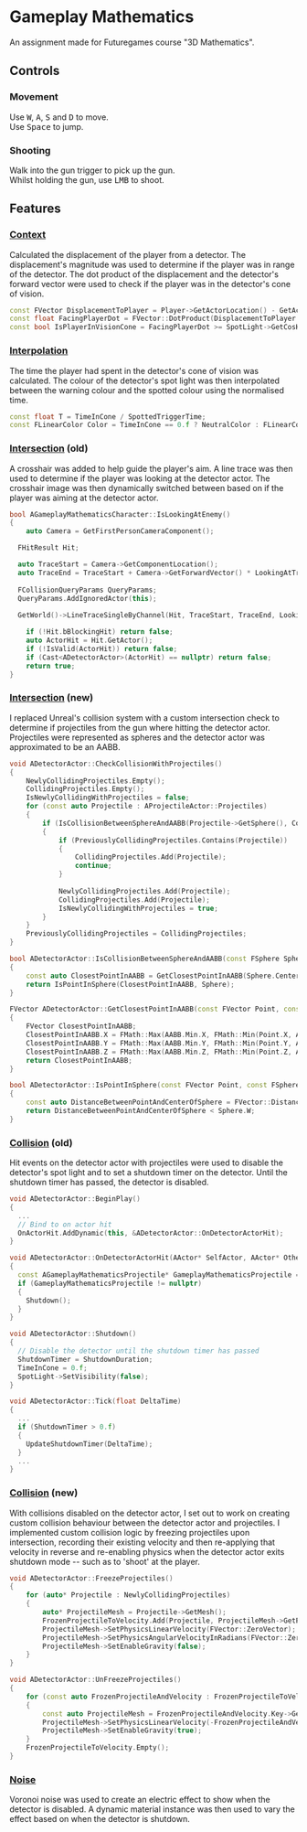 # Gameplay Mathematics
An assignment made for Futuregames course "3D Mathematics".

## Controls
### Movement
Use <kbd>W</kbd>, <kbd>A</kbd>, <kbd>S</kbd> and <kbd>D</kbd> to move.<br>
Use <kbd>Space</kbd> to jump.

### Shooting
Walk into the gun trigger to pick up the gun.<br>
Whilst holding the gun, use <kbd>LMB</kbd> to shoot.

## Features
### [Context](https://github.com/joebinns/gameplay-mathematics/releases/tag/context)
Calculated the displacement of the player from a detector.
The displacement's magnitude was used to determine if the player was in range of the detector.
The dot product of the displacement and the detector's forward vector were used to check if the player was in the detector's cone of vision.

``` cpp
const FVector DisplacementToPlayer = Player->GetActorLocation() - GetActorLocation();
const float FacingPlayerDot = FVector::DotProduct(DisplacementToPlayer.GetSafeNormal(), GetActorForwardVector());
const bool IsPlayerInVisionCone = FacingPlayerDot >= SpotLight->GetCosHalfConeAngle() && DisplacementToPlayer.Length() <= SpotLight->AttenuationRadius;
```

### [Interpolation](https://github.com/joebinns/gameplay-mathematics/releases/tag/interpolation)
The time the player had spent in the detector's cone of vision was calculated.
The colour of the detector's spot light was then interpolated between the warning colour and the spotted colour using the normalised time.

``` cpp
const float T = TimeInCone / SpottedTriggerTime;
const FLinearColor Color = TimeInCone == 0.f ? NeutralColor : FLinearColor::LerpUsingHSV(WarningColor, SpottedColor, T);
```

### [Intersection](https://github.com/joebinns/gameplay-mathematics/releases/tag/intersection-v2) (old)
A crosshair was added to help guide the player's aim.
A line trace was then used to determine if the player was looking at the detector actor.
The crosshair image was then dynamically switched between based on if the player was aiming at the detector actor.

``` cpp
bool AGameplayMathematicsCharacter::IsLookingAtEnemy()
{
	auto Camera = GetFirstPersonCameraComponent();

  FHitResult Hit;

  auto TraceStart = Camera->GetComponentLocation();
  auto TraceEnd = TraceStart + Camera->GetForwardVector() * LookingAtTraceRange;
	
  FCollisionQueryParams QueryParams;
  QueryParams.AddIgnoredActor(this);
	
  GetWorld()->LineTraceSingleByChannel(Hit, TraceStart, TraceEnd, LookingAtTraceChannel, QueryParams);

	if (!Hit.bBlockingHit) return false;
	auto ActorHit = Hit.GetActor();
	if (!IsValid(ActorHit)) return false;
	if (Cast<ADetectorActor>(ActorHit) == nullptr) return false;
	return true;
}
```

### [Intersection](https://github.com/joebinns/gameplay-mathematics/releases/tag/intersection-revised) (new)
I replaced Unreal's collision system with a custom intersection check to determine if projectiles from the gun where hitting the detector actor.
Projectiles were represented as spheres and the detector actor was approximated to be an AABB.

``` cpp
void ADetectorActor::CheckCollisionWithProjectiles()
{
	NewlyCollidingProjectiles.Empty();
	CollidingProjectiles.Empty();
	IsNewlyCollidingWithProjectiles = false;
	for (const auto Projectile : AProjectileActor::Projectiles)
	{
		if (IsCollisionBetweenSphereAndAABB(Projectile->GetSphere(), CollisionAABB))
		{
			if (PreviouslyCollidingProjectiles.Contains(Projectile))
			{
				CollidingProjectiles.Add(Projectile);
				continue;
			}
			
			NewlyCollidingProjectiles.Add(Projectile);
			CollidingProjectiles.Add(Projectile);
			IsNewlyCollidingWithProjectiles = true;
		}
	}
	PreviouslyCollidingProjectiles = CollidingProjectiles;
}

bool ADetectorActor::IsCollisionBetweenSphereAndAABB(const FSphere Sphere, const FBox AABB)
{
	const auto ClosestPointInAABB = GetClosestPointInAABB(Sphere.Center, AABB);
	return IsPointInSphere(ClosestPointInAABB, Sphere);
}

FVector ADetectorActor::GetClosestPointInAABB(const FVector Point, const FBox AABB)
{
	FVector ClosestPointInAABB;
	ClosestPointInAABB.X = FMath::Max(AABB.Min.X, FMath::Min(Point.X, AABB.Max.X));
	ClosestPointInAABB.Y = FMath::Max(AABB.Min.Y, FMath::Min(Point.Y, AABB.Max.Y));
	ClosestPointInAABB.Z = FMath::Max(AABB.Min.Z, FMath::Min(Point.Z, AABB.Max.Z));
	return ClosestPointInAABB;
}

bool ADetectorActor::IsPointInSphere(const FVector Point, const FSphere Sphere)
{
	const auto DistanceBetweenPointAndCenterOfSphere = FVector::Distance(Point, Sphere.Center);
	return DistanceBetweenPointAndCenterOfSphere < Sphere.W;
}
```

### [Collision](https://github.com/joebinns/gameplay-mathematics/releases/tag/collision) (old)
Hit events on the detector actor with projectiles were used to disable the detector's spot light and to set a shutdown timer on the detector.
Until the shutdown timer has passed, the detector is disabled.

``` cpp
void ADetectorActor::BeginPlay()
{
  ...
  // Bind to on actor hit
  OnActorHit.AddDynamic(this, &ADetectorActor::OnDetectorActorHit);
}

void ADetectorActor::OnDetectorActorHit(AActor* SelfActor, AActor* OtherActor, FVector NormalImpulse, const FHitResult& Hit)
{
  const AGameplayMathematicsProjectile* GameplayMathematicsProjectile = Cast<AGameplayMathematicsProjectile>(OtherActor);
  if (GameplayMathematicsProjectile != nullptr)
  {
    Shutdown();
  }
}

void ADetectorActor::Shutdown()
{
  // Disable the detector until the shutdown timer has passed
  ShutdownTimer = ShutdownDuration;
  TimeInCone = 0.f;
  SpotLight->SetVisibility(false);
}

void ADetectorActor::Tick(float DeltaTime)
{
  ...
  if (ShutdownTimer > 0.f)
  {
    UpdateShutdownTimer(DeltaTime);
  }
  ...
}
```

### [Collision](https://github.com/joebinns/gameplay-mathematics/releases/tag/collision-revised) (new)
With collisions disabled on the detector actor, I set out to work on creating custom collision behaviour between the detector actor and projectiles.
I implemented custom collision logic by freezing projectiles upon intersection, recording their existing velocity and then re-applying that velocity in reverse and re-enabling physics when the detector actor exits shutdown mode -- such as to 'shoot' at the player.

``` cpp
void ADetectorActor::FreezeProjectiles()
{
	for (auto* Projectile : NewlyCollidingProjectiles)
	{
		auto* ProjectileMesh = Projectile->GetMesh();
		FrozenProjectileToVelocity.Add(Projectile, ProjectileMesh->GetPhysicsLinearVelocity());
		ProjectileMesh->SetPhysicsLinearVelocity(FVector::ZeroVector);
		ProjectileMesh->SetPhysicsAngularVelocityInRadians(FVector::ZeroVector);
		ProjectileMesh->SetEnableGravity(false);
	}
}

void ADetectorActor::UnFreezeProjectiles()
{
	for (const auto FrozenProjectileAndVelocity : FrozenProjectileToVelocity)
	{
		const auto ProjectileMesh = FrozenProjectileAndVelocity.Key->GetMesh();
		ProjectileMesh->SetPhysicsLinearVelocity(-FrozenProjectileAndVelocity.Value);
		ProjectileMesh->SetEnableGravity(true);
	}
	FrozenProjectileToVelocity.Empty();
}
```

### [Noise](https://github.com/joebinns/gameplay-mathematics/releases/tag/noise)
Voronoi noise was used to create an electric effect to show when the detector is disabled.
A dynamic material instance was then used to vary the effect based on when the detector is shutdown.
